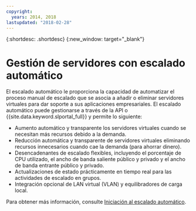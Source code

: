 ```yaml
---
copyright:
  years: 2014, 2018
lastupdated: "2018-02-28"
---
```


{:shortdesc: .shortdesc}
{:new_window: target="_blank"}

# Gestión de servidores con escalado automático

El escalado automático le proporciona la capacidad de automatizar el proceso manual de escalado que se asocia a añadir o eliminar servidores virtuales para dar soporte a sus aplicaciones empresariales. El escalado automático puede gestionarse a través de la API o {{site.data.keyword.slportal_full}} y permite lo siguiente:

* Aumento automático y transparente los servidores virtuales cuando se necesitan más recursos debido a la demanda.
* Reducción automática y transparente de servidores virtuales eliminando recursos innecesarios cuando cae la demanda (para ahorrar dinero).
* Desencadenantes de escalado flexibles, incluyendo el porcentaje de CPU utilizado, el ancho de banda saliente público y privado y el ancho de banda entrante público y privado.
* Actualizaciones de estado prácticamente en tiempo real para las actividades de escalado en grupos.
* Integración opcional de LAN virtual (VLAN) y equilibradores de carga local.

Para obtener más información, consulte [Iniciación al escalado automático](/docs/infrastructure/SLautoscale/index.html).
